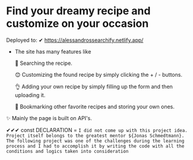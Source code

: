 # Find your dreamy recipe and customize on your occasion

Deployed to: 
✔ https://alessandrossearchify.netlify.app/

- The site has many features like

  👀 Searching the recipe.
  
  😊 Customizing the found recipe by simply clicking the + / - buttons.
  
  👌 Adding your own recipe by simply filling up the form and then uploading it.
  
  💖 Bookmarking other favorite recipes and storing your own ones.
  

✨ Mainly the page is built on API's.


✔✔✔
const DECLARATION = `I did not come up with this project idea. Project itself belongs to the greatest mentor ${Jonas Schmedtmann}. The following project was one of the challenges during the learning process and I had to accomplish it by writing the code with all the conditions and logics taken into consideration`
